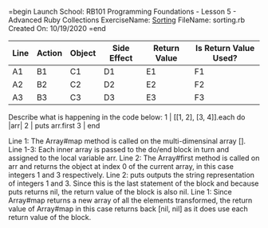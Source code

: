 =begin
Launch School: RB101 Programming Foundations - Lesson 5 - Advanced Ruby Collections
ExerciseName: [Sorting](https://launchschool.com/lessons/c53f2250/assignments/2831d0e1)
FileName: sorting.rb
Created On: 10/19/2020
=end


Line | Action | Object | Side Effect | Return Value | Is Return Value Used?
---------|----------|---------|---------|---------|---------
 A1 | B1 | C1 | D1 | E1 | F1
 A2 | B2 | C2 | D2 | E2 | F2
 A3 | B3 | C3 | D3 | E3 | F3

Describe what is happening in the code below:
1 | [[1, 2], [3, 4]].each do |arr|
2 | puts arr.first
3 | end


Line 1: The Array#map method is called on the multi-dimensinal array [].
Line 1-3: Each inner array is passed to the do/end block in turn and assigned to the local variable arr.
Line 2: The Array#first method is called on arr and returns the object at index 0 of the current array, in this case integers 1 and 3 respectively.
Line 2: puts outputs the string representation of integers 1 and 3. Since this is the last statement of the block and because puts returns nil, the return value of the block is also nil.
Line 1: Since Array#map returns a new array of all the elements transformed, the return value of Array#map in this case returns back [nil, nil] as it does use each return value of the block.